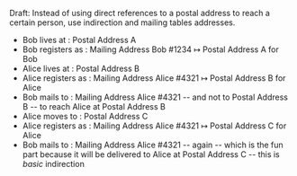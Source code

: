Draft: Instead of using direct references to a postal address to reach a certain person, use indirection and mailing tables addresses. 

- Bob lives at : Postal Address A
- Bob registers as : Mailing Address Bob #1234 ↦ Postal Address A for Bob
- Alice lives at : Postal Address B
- Alice registers as : Mailing Address Alice #4321 ↦ Postal Address B for Alice
- Bob mails to : Mailing Address Alice #4321 -- and not to Postal Address B -- to reach Alice at Postal Address B
- Alice moves to : Postal Address C
- Alice registers as : Mailing Address Alice #4321 ↦ Postal Address C for Alice
- Bob mails to : Mailing Address Alice #4321 -- again -- which is the fun part because it will be delivered to Alice at Postal Address C -- this is *basic* indirection
